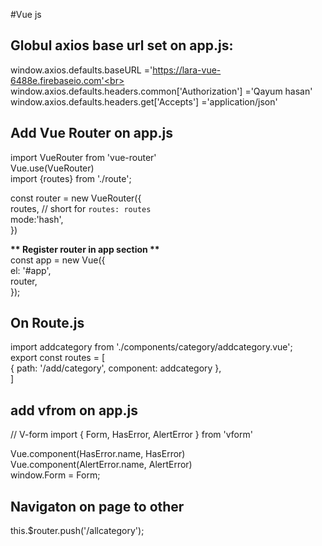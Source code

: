 #Vue js
## Globul axios base url set on app.js:
  window.axios.defaults.baseURL ='https://lara-vue-6488e.firebaseio.com'<br>
  window.axios.defaults.headers.common['Authorization'] ='Qayum hasan'<br>
  window.axios.defaults.headers.get['Accepts'] ='application/json'<br>
  
## Add Vue Router on app.js
  import VueRouter from 'vue-router'<br>
  Vue.use(VueRouter)<br>
  import {routes} from './route';<br>
  
  const router = new VueRouter({ <br>
    routes, // short for `routes: routes`<br>
    mode:'hash',<br>
  })<br>
  
  <b>** Register router in app section **</b> <br>
    const app = new Vue({ <br>
      el: '#app',<br>
      router, <br>
    });
  
## On Route.js
  import addcategory from './components/category/addcategory.vue';<br>
  export const routes = [<br>
    { path: '/add/category', component: addcategory },<br>
  ]<br>
 
## add vfrom on app.js
  // V-form
import { Form, HasError, AlertError } from 'vform'<br>

Vue.component(HasError.name, HasError)<br>
Vue.component(AlertError.name, AlertError)<br>
window.Form = Form;<br>

## Navigaton on page to other 
  this.$router.push('/allcategory');
  
